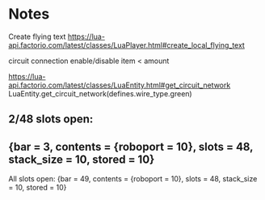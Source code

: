 # Notes

Create flying text
    https://lua-api.factorio.com/latest/classes/LuaPlayer.html#create_local_flying_text



circuit connection
    enable/disable
    item < amount

https://lua-api.factorio.com/latest/classes/LuaEntity.html#get_circuit_network
    LuaEntity.get_circuit_network(defines.wire_type.green)

2/48 slots open:
---
{bar = 3, contents = {roboport = 10}, slots = 48, stack_size = 10, stored = 10}
---

All slots open:
{bar = 49, contents = {roboport = 10}, slots = 48, stack_size = 10, stored = 10}
